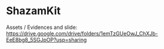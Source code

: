 # ShazamKit

Assets / Evidences and slide:
https://drive.google.com/drive/folders/1emTzGUeOwJ_ChXJb-EeE8bg8_5SGJpOP?usp=sharing
